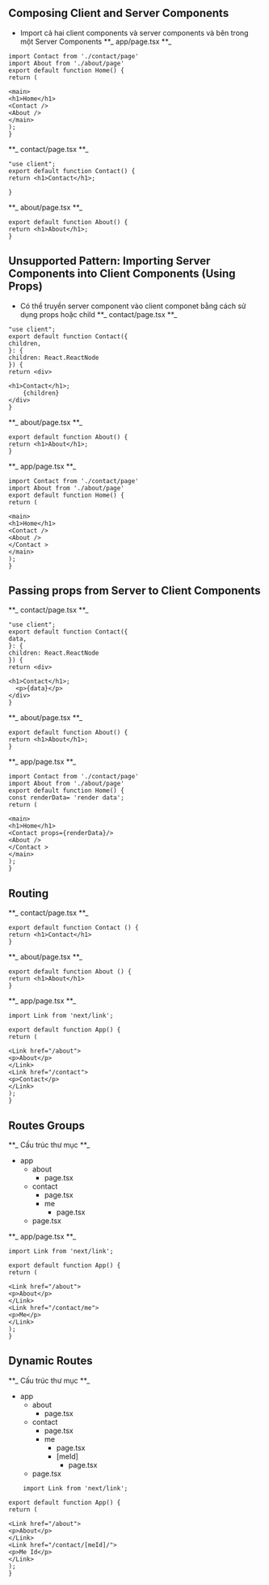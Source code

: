## Composing Client and Server Components

- Import cả hai client components và server components và bên trong một Server Components
**\_ app/page.tsx **\_
```
import Contact from './contact/page'
import About from './about/page'
export default function Home() {
return (

<main>
<h1>Home</h1>
<Contact />
<About />
</main>
);
}
```

**\_ contact/page.tsx **\_
```
"use client";
export default function Contact() {
return <h1>Contact</h1>;

}
```

**\_ about/page.tsx **\_
```
export default function About() {
return <h1>About</h1>;
}
```

## Unsupported Pattern: Importing Server Components into Client Components (Using Props)

- Có thể truyền server component vào client componet bằng cách sử dụng props hoặc child
**\_ contact/page.tsx **\_
```
"use client";
export default function Contact({
children,
}: {
children: React.ReactNode
}) {
return <div>

<h1>Contact</h1>;
    {children}
</div> 
}
```

**\_ about/page.tsx **\_
```
export default function About() {
return <h1>About</h1>;
}
```

**\_ app/page.tsx **\_

```
import Contact from './contact/page'
import About from './about/page'
export default function Home() {
return (

<main>
<h1>Home</h1>
<Contact />
<About />
</Contact >
</main>
);
}
```
## Passing props from Server to Client Components

**\_ contact/page.tsx **\_
```
"use client";
export default function Contact({
data,
}: {
children: React.ReactNode
}) {
return <div>

<h1>Contact</h1>;
  <p>{data}</p>
</div> 
}
```

**\_ about/page.tsx **\_
```
export default function About() {
return <h1>About</h1>;
}
```
**\_ app/page.tsx **\_

```
import Contact from './contact/page'
import About from './about/page'
export default function Home() {
const renderData= 'render data';
return (

<main>
<h1>Home</h1>
<Contact props={renderData}/>
<About />
</Contact >
</main>
);
}
```

## Routing

**\_ contact/page.tsx **\_
```
export default function Contact () {
return <h1>Contact</h1>
}
```
**\_ about/page.tsx **\_
```
export default function About () {
return <h1>About</h1>
}
```
**\_ app/page.tsx **\_

```
import Link from 'next/link';

export default function App() {
return (

<Link href="/about">
<p>About</p>
</Link>
<Link href="/contact">
<p>Contact</p>
</Link>
);
}
```

## Routes Groups

**\_ Cấu trúc thư mục **\_

- app
  - about
    - page.tsx
  - contact
    - page.tsx
    - me
      - page.tsx
  - page.tsx

**\_ app/page.tsx **\_

```
import Link from 'next/link';

export default function App() {
return (

<Link href="/about">
<p>About</p>
</Link>
<Link href="/contact/me">
<p>Me</p>
</Link>
);
}
```
## Dynamic Routes

**\_ Cấu trúc thư mục **\_

- app
  - about
    - page.tsx
  - contact
    - page.tsx
    - me
      - page.tsx
      - [meId]
        - page.tsx
  - page.tsx
```
    import Link from 'next/link';

export default function App() {
return (

<Link href="/about">
<p>About</p>
</Link>
<Link href="/contact/[meId]/">
<p>Me Id</p>
</Link>
);
}
```
